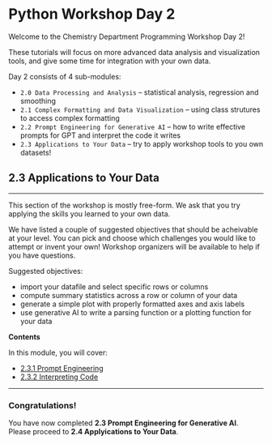 # Python Workshop Day 2 
Welcome to the Chemistry Department Programming Workshop Day 2!  
   
These tutorials will focus on more advanced data analysis and visualization tools, and give some time for integration with your own data.
  
Day 2 consists of 4 sub-modules:  
* `2.0 Data Processing and Analysis` – statistical analysis, regression and smoothing  
* `2.1 Complex Formatting and Data Visualization` – using class strutures to access complex formatting 
* `2.2 Prompt Engineering for Generative AI` – how to write effective prompts for GPT and interpret the code it writes
* `2.3 Applications to Your Data` – try to apply workshop tools to you own datasets!

## 2.3 Applications to Your Data
---

This section of the workshop is mostly free-form. We ask that you try applying the skills you learned to your own data.   
  
We have listed a couple of suggested objectives that should be acheivable at your level. You can pick and choose which challenges you would like to attempt or invent your own! Workshop organizers will be available to help if you have questions.  

Suggested objectives:  
* import your datafile and select specific rows or columns
* compute summary statistics across a row or column of your data
* generate a simple plot with properly formatted axes and axis labels
* use generative AI to write a parsing function or a plotting function for your data  

**Contents**  
  
In this module, you will cover:
 * [2.3.1 Prompt Engineering](#installing-python)
 * [2.3.2 Interpreting Code](#installing-a-package-manager)



 
  
---
### Congratulations!  
You have now completed **2.3 Prompt Engineering for Generative AI**.  
Please proceed to **2.4 Applyications to Your Data**.